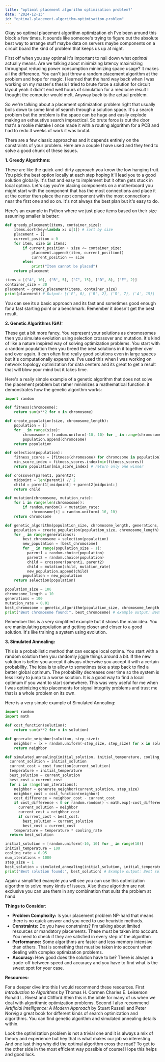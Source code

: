 ```yaml
---
title: "optimal placement algorithm optimisation problem?"
date: "2024-12-13"
id: "optimal-placement-algorithm-optimisation-problem"
---
```


Okay so optimal placement algorithm optimization eh I've been around this block a few times. It sounds like someone's trying to figure out the absolute best way to arrange stuff maybe data on servers maybe components on a circuit board the kind of problem that keeps us up at night.

First off when you say optimal it's important to nail down what *optimal* actually means. Are we talking about minimizing latency maximizing throughput reducing power consumption minimizing space usage? It makes all the difference. You can't just throw a random placement algorithm at the problem and hope for magic. I learned that the hard way back when I was working on my master's thesis I tried to brute force a solution for circuit layout yeah it didn't end well hours of simulation for a mediocre result I thought the computer would melt. Anyway back to the actual problem.

So we're talking about a placement optimization problem right that usually boils down to some kind of search through a solution space. It's a search problem but the problem is the space can be huge and easily explode making an exhaustive search impractical. So brute force is out the door that's a rookie mistake I once made it with a routing algorithm for a PCB and had to redo 3 weeks of work it was brutal.

There are a few classic approaches and it depends entirely on the constraints of your problem. Here are a couple I have used and they tend to solve a good chunk of these issues.

**1. Greedy Algorithms:**

These are like the quick-and-dirty approach you know the low hanging fruit. You pick the best option locally at each step hoping it'll lead you to a good solution globally. It's fast and easy to implement but it often gets stuck in local optima. Let's say you're placing components on a motherboard you might start with the component that has the most connections and place it at the center then place the next component with the most connections near the first one and so on. It's not always the best plan but it's easy to do.

Here's an example in Python where we just place items based on their size assuming smaller is better:

```python
def greedy_placement(items, container_size):
    items.sort(key=lambda x: x[1]) # sort by size
    placement = []
    current_position = 0
    for item, size in items:
        if current_position + size <= container_size:
            placement.append((item, current_position))
            current_position += size
        else:
            print("Item cannot be placed")
    return placement

items = [("A", 10), ("B", 5), ("C", 15), ("D", 8), ("E", 2)]
container_size = 30
placement = greedy_placement(items, container_size)
print(placement) # Output: [('E', 0), ('B', 2), ('D', 7), ('A', 15)]
```
You can see its a basic approach and its fast and sometimes good enough for a fast starting point or a benchmark. Remember it doesn't get the best result.

**2. Genetic Algorithms (GA):**

These get a bit more fancy. You represent your solutions as chromosomes then you simulate evolution using selection crossover and mutation. It's kind of like a nature inspired way of solving optimization problems. You start with a random population then you breed the best solutions in it together over and over again. It can often find really good solutions even in large spaces but it's computationally expensive. I've used this when I was working on network topology optimization for data centers and its great to get a result that will blow your mind but it takes time.

Here's a really simple example of a genetic algorithm that does not solve the placement problem but rather minimizes a mathematical function. it demonstrates how the genetic algorithm works:

```python
import random

def fitness(chromosome):
    return sum(x**2 for x in chromosome)

def create_population(size, chromosome_length):
    population = []
    for _ in range(size):
        chromosome = [random.uniform(-10, 10) for _ in range(chromosome_length)]
        population.append(chromosome)
    return population

def selection(population):
    fitness_scores = [fitness(chromosome) for chromosome in population]
    min_score_index = fitness_scores.index(min(fitness_scores))
    return population[min_score_index] # return only one winner

def crossover(parent1, parent2):
    midpoint = len(parent1) // 2
    child = parent1[:midpoint] + parent2[midpoint:]
    return child

def mutation(chromosome, mutation_rate):
    for i in range(len(chromosome)):
        if random.random() < mutation_rate:
            chromosome[i] = random.uniform(-10, 10)
    return chromosome

def genetic_algorithm(population_size, chromosome_length, generations, mutation_rate):
    population = create_population(population_size, chromosome_length)
    for _ in range(generations):
        best_chromosome = selection(population)
        new_population = [best_chromosome]
        for _ in range(population_size - 1):
          parent1 = random.choice(population)
          parent2 = random.choice(population)
          child = crossover(parent1, parent2)
          child = mutation(child, mutation_rate)
          new_population.append(child)
        population = new_population
    return selection(population)

population_size = 100
chromosome_length = 10
generations = 100
mutation_rate = 0.01
best_chromosome = genetic_algorithm(population_size, chromosome_length, generations, mutation_rate)
print("Best chromosome found:", best_chromosome) # example output: Best chromosome found: [-0.07355913994198209, -0.02422721233108259, 0.06601550546594915, 0.004535515888086957, 0.00645487996554769, 0.05026434749958191, 0.01824203826259688, 0.003788152715828285, -0.00044652998460719573, -0.019932967652490168]
```
Remember this is a very simplified example but it shows the main idea. You are manipulating population and getting closer and closer to a good solution. It's like training a system using evolution.

**3. Simulated Annealing:**

This is a probabilistic method that can escape local optima. You start with a random solution then you randomly jiggle things around a bit. If the new solution is better you accept it always otherwise you accept it with a certain probability. The idea is to allow to sometimes take a step back to find a better global optimum. The probability decreases over time so the system is less likely to jump to a worse solution. It is a good way to find a local optimum if you want to start somewhere. This was very useful for me when I was optimizing chip placements for signal integrity problems and trust me that is a whole problem on its own.

Here is a very simple example of Simulated Annealing:

```python
import random
import math

def cost_function(solution):
    return sum(x**2 for x in solution)

def generate_neighbor(solution, step_size):
    neighbor = [x + random.uniform(-step_size, step_size) for x in solution]
    return neighbor

def simulated_annealing(initial_solution, initial_temperature, cooling_rate, num_iterations, step_size):
  current_solution = initial_solution
  current_cost = cost_function(current_solution)
  temperature = initial_temperature
  best_solution = current_solution
  best_cost = current_cost
  for i in range(num_iterations):
    neighbor = generate_neighbor(current_solution, step_size)
    neighbor_cost = cost_function(neighbor)
    cost_difference = neighbor_cost - current_cost
    if cost_difference < 0 or random.random() < math.exp(-cost_difference / temperature):
      current_solution = neighbor
      current_cost = neighbor_cost
      if current_cost < best_cost:
        best_solution = current_solution
        best_cost = current_cost
    temperature = temperature * cooling_rate
  return best_solution

initial_solution = [random.uniform(-10, 10) for _ in range(10)]
initial_temperature = 100
cooling_rate = 0.95
num_iterations = 1000
step_size = 1
best_solution = simulated_annealing(initial_solution, initial_temperature, cooling_rate, num_iterations, step_size)
print("Best solution found:", best_solution) # Example output: Best solution found: [0.023056622375921867, -0.008964068394261462, 0.02280392098446208, -0.031821756040699774, 0.005204783531415048, -0.007524650871661133, 0.0005756546809380747, -0.01849058780833087, 0.00439988629011549, 0.03789208718394062]
```

Again a simplified example you will see you can use this optimization algorithm to solve many kinds of issues. Also these algorithm are not exclusive you can use them in any combination that suits the problem at hand.

**Things to Consider:**

* **Problem Complexity:** Is your placement problem NP-hard that means there is no quick answer and you need to use heuristic methods.
* **Constraints:** Do you have constraints? I'm talking about limited resources or mandatory placements. These must be taken into account. You need to check if they are satisfied in every step of the algorithm
* **Performance:** Some algorithms are faster and less memory intensive than others. That is something that must be taken into account when dealing with complex optimization problems.
* **Accuracy:** How good does the solution have to be? There is always a trade-off between speed and accuracy and you have to find what is the sweet spot for your case.

**Resources:**

For a deeper dive into this I would recommend these resources. First *Introduction to Algorithms* by Thomas H. Cormen Charles E. Leiserson Ronald L. Rivest and Clifford Stein this is the bible for many of us when we deal with algorithmic optimization problems. Second I also recommend *Artificial Intelligence: A Modern Approach* by Stuart Russell and Peter Norvig a great book for different kinds of search optimization and algorithms. You can find genetic algorithm and simulated annealing details within.

Look the optimization problem is not a trivial one and it is always a mix of theory and experience but hey that is what makes our job so interesting. And one last thing why did the optimal algorithm cross the road? To get to the other side in the most efficient way possible of course! Hope this helps and good luck.
